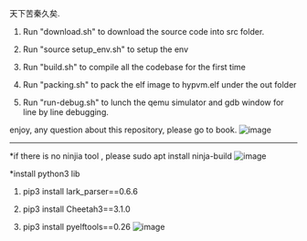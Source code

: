 天下苦秦久矣.

1. Run "download.sh" to download the source code into src folder.

2. Run "source setup_env.sh" to setup the env

3. Run "build.sh" to compile all the codebase for the first time

4. Run "packing.sh" to pack the elf image to hypvm.elf under the out folder

5. Run "run-debug.sh" to lunch the qemu simulator and gdb window for line by line debugging.

enjoy, any question about this repository, please go to book.
![image](https://github.com/booklin/gunyah-qemu/assets/669266/741df491-2c72-4530-9e1d-c8583c8fe1de)

-------------------------------------------------------------------------
*if there is no ninjia tool , please sudo apt install ninja-build
![image](https://github.com/booklin/gunyah-qemu/assets/669266/28009652-f24a-4783-bc93-262ff7316a73)

*install python3 lib

  1. pip3 install lark_parser==0.6.6 

  2. pip3 install Cheetah3==3.1.0 

  3. pip3 install pyelftools==0.26
![image](https://github.com/booklin/gunyah-qemu/assets/669266/b264eda4-eaf1-494d-9033-862cbe2c6aae)

